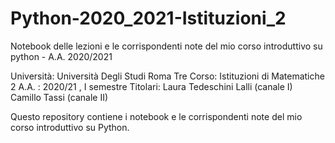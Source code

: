 # Python-2020_2021-Istituzioni_2
Notebook delle lezioni e le corrispondenti note del mio corso introduttivo su python - A.A. 2020/2021

Università: Università Degli Studi Roma Tre
Corso: Istituzioni di Matematiche 2
A.A. : 2020/21 , I semestre
Titolari: 
Laura Tedeschini Lalli (canale I)
Camillo Tassi (canale II)

Questo repository contiene i notebook e le corrispondenti note del mio corso introduttivo su Python.